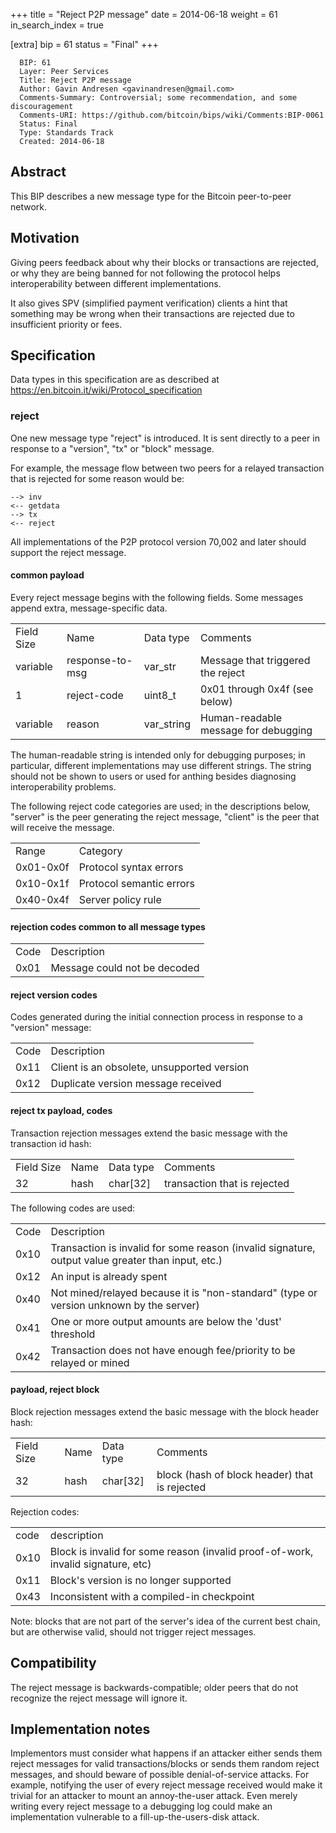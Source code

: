 +++
title = "Reject P2P message"
date = 2014-06-18
weight = 61
in_search_index = true

[extra]
bip = 61
status = "Final"
+++

      BIP: 61
      Layer: Peer Services
      Title: Reject P2P message
      Author: Gavin Andresen <gavinandresen@gmail.com>
      Comments-Summary: Controversial; some recommendation, and some discouragement
      Comments-URI: https://github.com/bitcoin/bips/wiki/Comments:BIP-0061
      Status: Final
      Type: Standards Track
      Created: 2014-06-18

## Abstract

This BIP describes a new message type for the Bitcoin peer-to-peer
network.

## Motivation

Giving peers feedback about why their blocks or transactions are
rejected, or why they are being banned for not following the protocol
helps interoperability between different implementations.

It also gives SPV (simplified payment verification) clients a hint that
something may be wrong when their transactions are rejected due to
insufficient priority or fees.

## Specification

Data types in this specification are as described at
<https://en.bitcoin.it/wiki/Protocol_specification>

### reject

One new message type \"reject\" is introduced. It is sent directly to a
peer in response to a \"version\", \"tx\" or \"block\" message.

For example, the message flow between two peers for a relayed
transaction that is rejected for some reason would be:

`--> inv`  
`<-- getdata`  
`--> tx`  
`<-- reject`

All implementations of the P2P protocol version 70,002 and later should
support the reject message.

#### common payload

Every reject message begins with the following fields. Some messages
append extra, message-specific data.

|            |                 |             |                                      |
|------------|-----------------|-------------|--------------------------------------|
| Field Size | Name            | Data type   | Comments                             |
| variable   | response-to-msg | var\_str    | Message that triggered the reject    |
| 1          | reject-code     | uint8\_t    | 0x01 through 0x4f (see below)        |
| variable   | reason          | var\_string | Human-readable message for debugging |

The human-readable string is intended only for debugging purposes; in
particular, different implementations may use different strings. The
string should not be shown to users or used for anthing besides
diagnosing interoperability problems.

The following reject code categories are used; in the descriptions
below, \"server\" is the peer generating the reject message, \"client\"
is the peer that will receive the message.

|           |                          |
|-----------|--------------------------|
| Range     | Category                 |
| 0x01-0x0f | Protocol syntax errors   |
| 0x10-0x1f | Protocol semantic errors |
| 0x40-0x4f | Server policy rule       |

#### rejection codes common to all message types

|      |                              |
|------|------------------------------|
| Code | Description                  |
| 0x01 | Message could not be decoded |

#### reject version codes

Codes generated during the initial connection process in response to a
\"version\" message:

|      |                                            |
|------|--------------------------------------------|
| Code | Description                                |
| 0x11 | Client is an obsolete, unsupported version |
| 0x12 | Duplicate version message received         |

#### reject tx payload, codes

Transaction rejection messages extend the basic message with the
transaction id hash:

|            |      |            |                              |
|------------|------|------------|------------------------------|
| Field Size | Name | Data type  | Comments                     |
| 32         | hash | char\[32\] | transaction that is rejected |

The following codes are used:

|      |                                                                                                   |
|------|---------------------------------------------------------------------------------------------------|
| Code | Description                                                                                       |
| 0x10 | Transaction is invalid for some reason (invalid signature, output value greater than input, etc.) |
| 0x12 | An input is already spent                                                                         |
| 0x40 | Not mined/relayed because it is \"non-standard\" (type or version unknown by the server)          |
| 0x41 | One or more output amounts are below the \'dust\' threshold                                       |
| 0x42 | Transaction does not have enough fee/priority to be relayed or mined                              |

#### payload, reject block

Block rejection messages extend the basic message with the block header
hash:

|            |      |            |                                               |
|------------|------|------------|-----------------------------------------------|
| Field Size | Name | Data type  | Comments                                      |
| 32         | hash | char\[32\] | block (hash of block header) that is rejected |

Rejection codes:

|      |                                                                                  |
|------|----------------------------------------------------------------------------------|
| code | description                                                                      |
| 0x10 | Block is invalid for some reason (invalid proof-of-work, invalid signature, etc) |
| 0x11 | Block\'s version is no longer supported                                          |
| 0x43 | Inconsistent with a compiled-in checkpoint                                       |

Note: blocks that are not part of the server\'s idea of the current best
chain, but are otherwise valid, should not trigger reject messages.

## Compatibility

The reject message is backwards-compatible; older peers that do not
recognize the reject message will ignore it.

## Implementation notes

Implementors must consider what happens if an attacker either sends them
reject messages for valid transactions/blocks or sends them random
reject messages, and should beware of possible denial-of-service
attacks. For example, notifying the user of every reject message
received would make it trivial for an attacker to mount an
annoy-the-user attack. Even merely writing every reject message to a
debugging log could make an implementation vulnerable to a
fill-up-the-users-disk attack.
